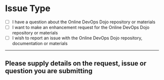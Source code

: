# Issue Type

<!--
  Please add an X to check boxes which apply below (and remove spaces between brackets)
-->

- [ ] I have a question about the Online DevOps Dojo repository or materials
- [ ] I want to make an enhancement request for the Online DevOps Dojo repository or materials
- [ ] I wish to report an issue with the Online DevOps Dojo repository, documentation or materials

---

## Please supply details on the request, issue or question you are submitting

